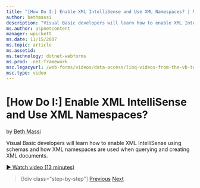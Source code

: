```yaml
---
title: "[How Do I:] Enable XML IntelliSense and Use XML Namespaces? | Microsoft Docs"
author: bethmassi
description: "Visual Basic developers will learn how to enable XML IntelliSense using schemas and how XML namespaces are used when querying and creating XML documents."
ms.author: aspnetcontent
manager: wpickett
ms.date: 11/15/2007
ms.topic: article
ms.assetid: 
ms.technology: dotnet-webforms
ms.prod: .net-framework
msc.legacyurl: /web-forms/videos/data-access/linq-videos-from-the-vb-team/how-do-i-enable-xml-intellisense-and-use-xml-namespaces
msc.type: video
---
```

[How Do I:] Enable XML IntelliSense and Use XML Namespaces?
====================
by [Beth Massi](https://github.com/bethmassi)

Visual Basic developers will learn how to enable XML IntelliSense using schemas and how XML namespaces are used when querying and creating XML documents.

[&#9654; Watch video (13 minutes)](https://channel9.msdn.com/Blogs/ASP-NET-Site-Videos/how-do-i-enable-xml-intellisense-and-use-xml-namespaces)

>[!div class="step-by-step"]
[Previous](how-do-i-get-started-with-linq-to-xml.md)
[Next](how-do-i-create-xml-documents-from-sql-data.md)